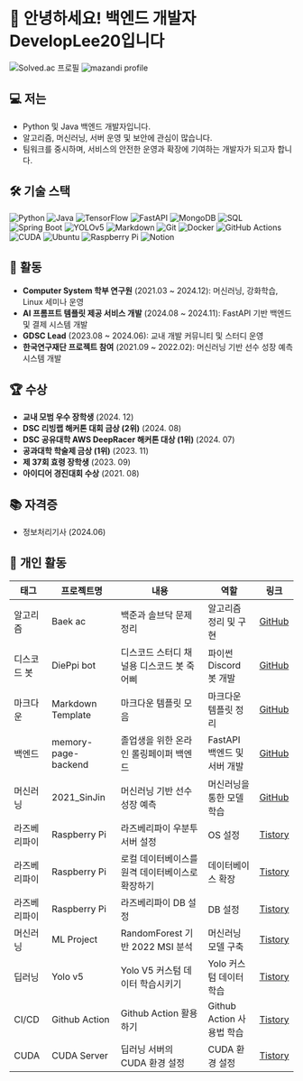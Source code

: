 # 👋 안녕하세요! 백엔드 개발자 DevelopLee20입니다

![Solved.ac 프로필](http://mazassumnida.wtf/api/v2/generate_badge?boj=DevelopLee20)
![mazandi profile](http://mazandi.herokuapp.com/api?handle=DevelopLee20)

## 💻 저는

- Python 및 Java 백엔드 개발자입니다.
- 알고리즘, 머신러닝, 서버 운영 및 보안에 관심이 많습니다.
- 팀워크를 중시하며, 서비스의 안전한 운영과 확장에 기여하는 개발자가 되고자 합니다.

## 🛠️ 기술 스택

![Python](https://img.shields.io/badge/Python-3776AB?style=flat&logo=python&logoColor=white)
![Java](https://img.shields.io/badge/Java-007396?style=flat&logo=java&logoColor=white)
![TensorFlow](https://img.shields.io/badge/TensorFlow-FF6F00?style=flat&logo=tensorflow&logoColor=white)
![FastAPI](https://img.shields.io/badge/FastAPI-009688?style=flat&logo=fastapi&logoColor=white)
![MongoDB](https://img.shields.io/badge/MongoDB-47A248?style=flat&logo=mongodb&logoColor=white)
![SQL](https://img.shields.io/badge/SQL-4479A1?style=flat&logo=postgresql&logoColor=white)
![Spring Boot](https://img.shields.io/badge/Spring_Boot-6DB33F?style=flat&logo=spring-boot&logoColor=white)
![YOLOv5](https://img.shields.io/badge/YOLOv5-292929?style=flat&logo=openCV&logoColor=white)
![Markdown](https://img.shields.io/badge/Markdown-000000?style=flat&logo=markdown&logoColor=white)
![Git](https://img.shields.io/badge/Git-F05032?style=flat&logo=git&logoColor=white)
![Docker](https://img.shields.io/badge/Docker-2496ED?style=flat&logo=docker&logoColor=white)
![GitHub Actions](https://img.shields.io/badge/GitHub_Actions-2088FF?style=flat&logo=github-actions&logoColor=white)
![CUDA](https://img.shields.io/badge/CUDA-76B900?style=flat&logo=nvidia&logoColor=white)
![Ubuntu](https://img.shields.io/badge/Ubuntu-E95420?style=flat&logo=ubuntu&logoColor=white)
![Raspberry Pi](https://img.shields.io/badge/Raspberry_Pi-C51A4A?style=flat&logo=raspberrypi&logoColor=white)
![Notion](https://img.shields.io/badge/Notion-000000?style=flat&logo=notion&logoColor=white)

## 📌 활동

- **Computer System 학부 연구원** (2021.03 ~ 2024.12): 머신러닝, 강화학습, Linux 세미나 운영
- **AI 프롬프트 템플릿 제공 서비스 개발** (2024.08 ~ 2024.11): FastAPI 기반 백엔드 및 결제 시스템 개발
- **GDSC Lead** (2023.08 ~ 2024.06): 교내 개발 커뮤니티 및 스터디 운영
- **한국연구재단 프로젝트 참여** (2021.09 ~ 2022.02): 머신러닝 기반 선수 성장 예측 시스템 개발

## 🏆 수상

- **교내 모범 우수 장학생** (2024. 12)
- **DSC 리빙랩 해커톤 대회 금상 (2위)** (2024. 08)
- **DSC 공유대학 AWS DeepRacer 해커톤 대상 (1위)** (2024. 07)
- **공과대학 학술제 금상 (1위)** (2023. 11)
- **제 37회 효령 장학생** (2023. 09)
- **아이디어 경진대회 수상** (2021. 08)

## 📚 자격증

- 정보처리기사 (2024.06)

## 🧩 개인 활동

| 태그 | 프로젝트명 | 내용 | 역할 | 링크 |
|------|------------|------|------|------|
| 알고리즘 | Baek ac | 백준과 솔브닥 문제 정리 | 알고리즘 정리 및 구현 | [GitHub](https://github.com/DevelopLee20/Baek-ac) |
| 디스코드 봇 | DiePpi bot | 디스코드 스터디 채널용 디스코드 봇 죽어삐 | 파이썬 Discord 봇 개발 | [GitHub](https://github.com/DevelopLee20/DiePpi_bot) |
| 마크다운 | Markdown Template | 마크다운 템플릿 모음 | 마크다운 템플릿 정리 | [GitHub](https://github.com/DevelopLee20/Markdown_Template) |
| 백엔드 | memory-page-backend | 졸업생을 위한 온라인 롤링페이퍼 백엔드 | FastAPI 백엔드 및 서버 개발 | [GitHub](https://github.com/memory-page/memory-page-backend) |
| 머신러닝 | 2021_SinJin | 머신러닝 기반 선수 성장 예측 | 머신러닝을 통한 모델 학습 | [GitHub](https://github.com/DevelopLee20/2021_SinJin) |
| 라즈베리파이 | Raspberry Pi | 라즈베리파이 우분투 서버 설정 | OS 설정 | [Tistory](https://leeingyu.tistory.com/120) |
| 라즈베리파이 | Raspberry Pi | 로컬 데이터베이스를 원격 데이터베이스로 확장하기 | 데이터베이스 확장 | [Tistory](https://leeingyu.tistory.com/130) |
| 라즈베리파이 | Raspberry Pi | 라즈베리파이 DB 설정 | DB 설정 | [Tistory](https://leeingyu.tistory.com/126) |
| 머신러닝 | ML Project | RandomForest 기반 2022 MSI 분석 | 머신러닝 모델 구축 | [Tistory](https://leeingyu.tistory.com/18) |
| 딥러닝 | Yolo v5 | Yolo V5 커스텀 데이터 학습시키기 | Yolo 커스텀 데이터 학습 | [Tistory](https://leeingyu.tistory.com/74) |
| CI/CD | Github Action | Github Action 활용하기 | Github Action 사용법 학습 | [Tistory](https://leeingyu.tistory.com/98) |
| CUDA | CUDA Server | 딥러닝 서버의 CUDA 환경 설정 | CUDA 환경 설정 | [Tistory](https://leeingyu.tistory.com/65) |
